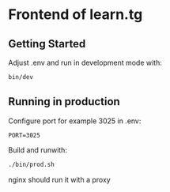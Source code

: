 # Frontend of learn.tg
## Getting Started

Adjust .env and run in development mode with:

```bash
bin/dev
```

## Running in production

Configure port for example 3025 in .env:
```
PORT=3025
```

Build and runwith:
```sh
./bin/prod.sh
```

nginx should run it with a proxy


